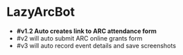 # LazyArcBot
- **#v1.2 Auto creates link to ARC attendance form**
- #v2 will auto submit ARC online grants form
- #v3 will auto record event details and save screenshots
